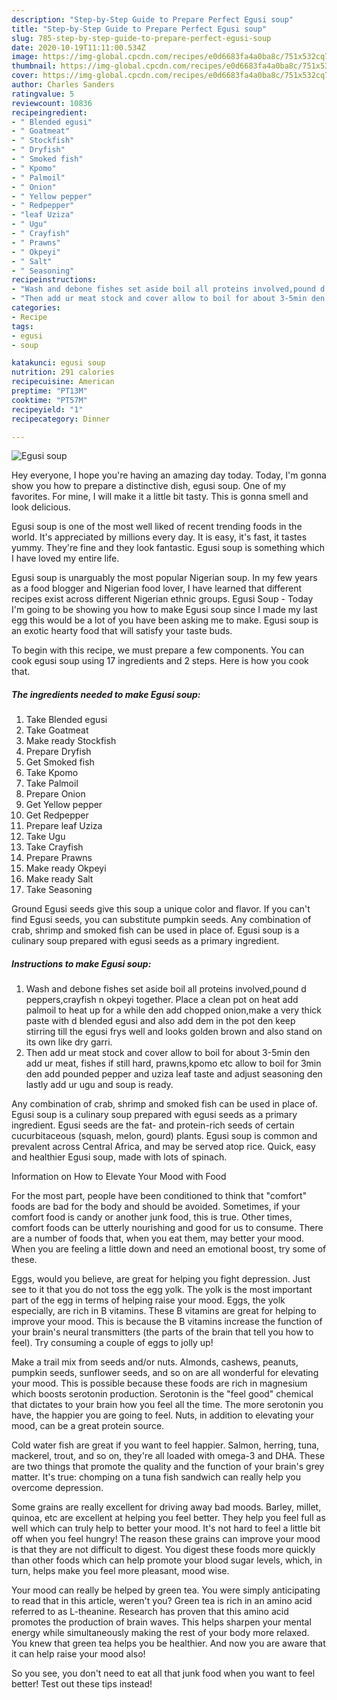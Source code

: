 ```yaml
---
description: "Step-by-Step Guide to Prepare Perfect Egusi soup"
title: "Step-by-Step Guide to Prepare Perfect Egusi soup"
slug: 785-step-by-step-guide-to-prepare-perfect-egusi-soup
date: 2020-10-19T11:11:00.534Z
image: https://img-global.cpcdn.com/recipes/e0d6683fa4a0ba8c/751x532cq70/egusi-soup-recipe-main-photo.jpg
thumbnail: https://img-global.cpcdn.com/recipes/e0d6683fa4a0ba8c/751x532cq70/egusi-soup-recipe-main-photo.jpg
cover: https://img-global.cpcdn.com/recipes/e0d6683fa4a0ba8c/751x532cq70/egusi-soup-recipe-main-photo.jpg
author: Charles Sanders
ratingvalue: 5
reviewcount: 10836
recipeingredient:
- " Blended egusi"
- " Goatmeat"
- " Stockfish"
- " Dryfish"
- " Smoked fish"
- " Kpomo"
- " Palmoil"
- " Onion"
- " Yellow pepper"
- " Redpepper"
- "leaf Uziza"
- " Ugu"
- " Crayfish"
- " Prawns"
- " Okpeyi"
- " Salt"
- " Seasoning"
recipeinstructions:
- "Wash and debone fishes set aside boil all proteins involved,pound d peppers,crayfish n okpeyi together. Place a clean pot on heat add palmoil to heat up for a while den add chopped onion,make a very thick paste with d blended egusi and also add dem in the pot den keep stirring till the egusi frys well and looks golden brown and also stand on its own like dry garri."
- "Then add ur meat stock and cover allow to boil for about 3-5min den add ur meat, fishes if still hard, prawns,kpomo etc allow to boil for 3min den add pounded pepper and uziza leaf taste and adjust seasoning den lastly add ur ugu and soup is ready."
categories:
- Recipe
tags:
- egusi
- soup

katakunci: egusi soup 
nutrition: 291 calories
recipecuisine: American
preptime: "PT13M"
cooktime: "PT57M"
recipeyield: "1"
recipecategory: Dinner

---
```



![Egusi soup](https://img-global.cpcdn.com/recipes/e0d6683fa4a0ba8c/751x532cq70/egusi-soup-recipe-main-photo.jpg)

Hey everyone, I hope you're having an amazing day today. Today, I'm gonna show you how to prepare a distinctive dish, egusi soup. One of my favorites. For mine, I will make it a little bit tasty. This is gonna smell and look delicious.

Egusi soup is one of the most well liked of recent trending foods in the world. It's appreciated by millions every day. It is easy, it's fast, it tastes yummy. They're fine and they look fantastic. Egusi soup is something which I have loved my entire life.

Egusi soup is unarguably the most popular Nigerian soup. In my few years as a food blogger and Nigerian food lover, I have learned that different recipes exist across different Nigerian ethnic groups. Egusi Soup - Today I&#39;m going to be showing you how to make Egusi soup since I made my last egg this would be a lot of you have been asking me to make. Egusi soup is an exotic hearty food that will satisfy your taste buds.


To begin with this recipe, we must prepare a few components. You can cook egusi soup using 17 ingredients and 2 steps. Here is how you cook that.

<!--inarticleads1-->

##### The ingredients needed to make Egusi soup:

1. Take  Blended egusi
1. Take  Goatmeat
1. Make ready  Stockfish
1. Prepare  Dryfish
1. Get  Smoked fish
1. Take  Kpomo
1. Take  Palmoil
1. Prepare  Onion
1. Get  Yellow pepper
1. Get  Redpepper
1. Prepare leaf Uziza
1. Take  Ugu
1. Take  Crayfish
1. Prepare  Prawns
1. Make ready  Okpeyi
1. Make ready  Salt
1. Take  Seasoning


Ground Egusi seeds give this soup a unique color and flavor. If you can&#39;t find Egusi seeds, you can substitute pumpkin seeds. Any combination of crab, shrimp and smoked fish can be used in place of. Egusi soup is a culinary soup prepared with egusi seeds as a primary ingredient. 

<!--inarticleads2-->

##### Instructions to make Egusi soup:

1. Wash and debone fishes set aside boil all proteins involved,pound d peppers,crayfish n okpeyi together. Place a clean pot on heat add palmoil to heat up for a while den add chopped onion,make a very thick paste with d blended egusi and also add dem in the pot den keep stirring till the egusi frys well and looks golden brown and also stand on its own like dry garri.
1. Then add ur meat stock and cover allow to boil for about 3-5min den add ur meat, fishes if still hard, prawns,kpomo etc allow to boil for 3min den add pounded pepper and uziza leaf taste and adjust seasoning den lastly add ur ugu and soup is ready.


Any combination of crab, shrimp and smoked fish can be used in place of. Egusi soup is a culinary soup prepared with egusi seeds as a primary ingredient. Egusi seeds are the fat- and protein-rich seeds of certain cucurbitaceous (squash, melon, gourd) plants. Egusi soup is common and prevalent across Central Africa, and may be served atop rice. Quick, easy and healthier Egusi soup, made with lots of spinach. 

Information on How to Elevate Your Mood with Food


For the most part, people have been conditioned to think that "comfort" foods are bad for the body and should be avoided. Sometimes, if your comfort food is candy or another junk food, this is true. Other times, comfort foods can be utterly nourishing and good for us to consume. There are a number of foods that, when you eat them, may better your mood. When you are feeling a little down and need an emotional boost, try some of these.

Eggs, would you believe, are great for helping you fight depression. Just see to it that you do not toss the egg yolk. The yolk is the most important part of the egg in terms of helping raise your mood. Eggs, the yolk especially, are rich in B vitamins. These B vitamins are great for helping to improve your mood. This is because the B vitamins increase the function of your brain's neural transmitters (the parts of the brain that tell you how to feel). Try consuming a couple of eggs to jolly up!

Make a trail mix from seeds and/or nuts. Almonds, cashews, peanuts, pumpkin seeds, sunflower seeds, and so on are all wonderful for elevating your mood. This is possible because these foods are rich in magnesium which boosts serotonin production. Serotonin is the "feel good" chemical that dictates to your brain how you feel all the time. The more serotonin you have, the happier you are going to feel. Nuts, in addition to elevating your mood, can be a great protein source.

Cold water fish are great if you want to feel happier. Salmon, herring, tuna, mackerel, trout, and so on, they're all loaded with omega-3 and DHA. These are two things that promote the quality and the function of your brain's grey matter. It's true: chomping on a tuna fish sandwich can really help you overcome depression. 

Some grains are really excellent for driving away bad moods. Barley, millet, quinoa, etc are excellent at helping you feel better. They help you feel full as well which can truly help to better your mood. It's not hard to feel a little bit off when you feel hungry! The reason these grains can improve your mood is that they are not difficult to digest. You digest these foods more quickly than other foods which can help promote your blood sugar levels, which, in turn, helps make you feel more pleasant, mood wise.

Your mood can really be helped by green tea. You were simply anticipating to read that in this article, weren't you? Green tea is rich in an amino acid referred to as L-theanine. Research has proven that this amino acid promotes the production of brain waves. This helps sharpen your mental energy while simultaneously making the rest of your body more relaxed. You knew that green tea helps you be healthier. And now you are aware that it can help raise your mood also!

So you see, you don't need to eat all that junk food when you want to feel better! Test out  these tips  instead!

